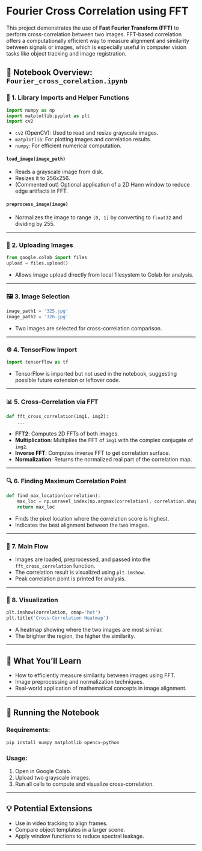 # Fourier Cross Correlation using FFT

This project demonstrates the use of **Fast Fourier Transform (FFT)** to perform cross-correlation between two images. FFT-based correlation offers a computationally efficient way to measure alignment and similarity between signals or images, which is especially useful in computer vision tasks like object tracking and image registration.
## 📁 Notebook Overview: `Fourier_cross_corelation.ipynb`
### 🔧 1. **Library Imports and Helper Functions**
```python
import numpy as np
import matplotlib.pyplot as plt
import cv2
```

- `cv2` (OpenCV): Used to read and resize grayscale images.
- `matplotlib`: For plotting images and correlation results.
- `numpy`: For efficient numerical computation.

#### `load_image(image_path)`
- Reads a grayscale image from disk.
- Resizes it to 256x256.
- (Commented out) Optional application of a 2D Hann window to reduce edge artifacts in FFT.

#### `preprocess_image(image)`
- Normalizes the image to range `[0, 1]` by converting to `float32` and dividing by 255.

---

### 📁 2. **Uploading Images**
```python
from google.colab import files
upload = files.upload()
```
- Allows image upload directly from local filesystem to Colab for analysis.

---

### 🖼️ 3. **Image Selection**
```python
image_path1 = '325.jpg'
image_path2 = '326.jpg'
```
- Two images are selected for cross-correlation comparison.

---

### ⚙️ 4. **TensorFlow Import**
```python
import tensorflow as tf
```
- TensorFlow is imported but not used in the notebook, suggesting possible future extension or leftover code.

---

### 📊 5. **Cross-Correlation via FFT**
```python
def fft_cross_correlation(img1, img2):
    ...
```

- **FFT2**: Computes 2D FFTs of both images.
- **Multiplication**: Multiplies the FFT of `img1` with the complex conjugate of `img2`.
- **Inverse FFT**: Computes inverse FFT to get correlation surface.
- **Normalization**: Returns the normalized real part of the correlation map.

---

### 🔍 6. **Finding Maximum Correlation Point**
```python
def find_max_location(correlation):
    max_loc = np.unravel_index(np.argmax(correlation), correlation.shape)
    return max_loc
```
- Finds the pixel location where the correlation score is highest.
- Indicates the best alignment between the two images.

---

### 🧪 7. **Main Flow**
- Images are loaded, preprocessed, and passed into the `fft_cross_correlation` function.
- The correlation result is visualized using `plt.imshow`.
- Peak correlation point is printed for analysis.

---

### 📸 8. **Visualization**
```python
plt.imshow(correlation, cmap='hot')
plt.title('Cross-Correlation Heatmap')
```
- A heatmap showing where the two images are most similar.
- The brighter the region, the higher the similarity.

---

## 🧠 What You’ll Learn

- How to efficiently measure similarity between images using FFT.
- Image preprocessing and normalization techniques.
- Real-world application of mathematical concepts in image alignment.

---

## 🚀 Running the Notebook

### Requirements:
```bash
pip install numpy matplotlib opencv-python
```

### Usage:
1. Open in Google Colab.
2. Upload two grayscale images.
3. Run all cells to compute and visualize cross-correlation.

---

## 💡 Potential Extensions

- Use in video tracking to align frames.
- Compare object templates in a larger scene.
- Apply window functions to reduce spectral leakage.

---


